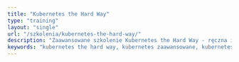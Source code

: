 ```yaml
---
title: "Kubernetes the Hard Way"
type: "training"
layout: "single"
url: "/szkolenia/kubernetes-the-hard-way/"
description: "Zaawansowane szkolenie Kubernetes the Hard Way - ręczna instalacja klastra od podstaw. Łukasz Kałużny przeprowadzi Cię przez architekturę, certyfikaty TLS, etcd, control plane i troubleshooting. Dla zaawansowanych administratorów."
keywords: "kubernetes the hard way, kubernetes zaawansowane, kubernetes od podstaw, kubernetes architektura, kubernetes etcd, kubernetes certyfikaty, kubernetes control plane, kubernetes troubleshooting, szkolenie kubernetes, kubernetes deep dive, łukasz kałużny, patoarchitekci"
---
```

